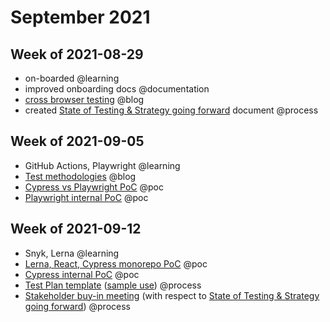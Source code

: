 # September 2021

## Week of 2021-08-29

- on-boarded @learning
- improved onboarding docs @documentation
- [cross browser testing](https://dev.to/muratkeremozcan/opinions-on-cross-browser-testing-in-modern-web-dev-35h5) @blog
- created [State of Testing & Strategy going forward](https://helloextend.atlassian.net/wiki/spaces/ENG/pages/1253736587/State+of+Testing+Strategy+going+forward+September+2021) document @process

## Week of 2021-09-05

- GitHub Actions, Playwright @learning
- [Test methodologies](https://dev.to/muratkeremozcan/mostly-incomplete-list-of-test-methodologies-52no) @blog
- [Cypress vs Playwright PoC](https://github.com/muratkeremozcan/playwright-vs-cypress) @poc
- [Playwright internal PoC](https://github.com/helloextend/client/pull/2141) @poc
  
## Week of 2021-09-12

- Snyk, Lerna @learning
- [Lerna, React, Cypress monorepo PoC](https://github.com/muratkeremozcan/lerna-react-ts-cypress) @poc
- [Cypress internal PoC](https://github.com/helloextend/client/pull/2198) @poc
- [Test Plan template](https://helloextend.atlassian.net/wiki/pages/templates2/viewpagetemplate.action?entityId=1222606868&key=ENG) ([sample use](https://helloextend.atlassian.net/wiki/spaces/ENG/pages/1276608640/Offers+-+Orders+Integration)) @process
- [Stakeholder buy-in meeting](https://helloextend.atlassian.net/wiki/spaces/ENG/pages/1279524869/Stakeholder+buy-in+meeting+Sep+17th+2021) (with respect to [State of Testing & Strategy going forward](https://helloextend.atlassian.net/wiki/spaces/ENG/pages/1253736587/State+of+Testing+Strategy+going+forward+September+2021)) @process
